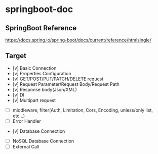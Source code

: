 # springboot-doc
## SpringBoot Reference
https://docs.spring.io/spring-boot/docs/current/reference/htmlsingle/

## Target
 * [v] Basic Connection
 * [v] Properties Configuration
 * [v] GET/POST/PUT/PATCH/DELETE request
 * [v] Request Parameter/Request Body/Request Path
 * [v] Response body(Json/XML)
 * [v] DI
 * [v] Multipart request
 * [ ] middleware, filter(Auth, Limitation, Cors, Encoding, unless/only list, etc...)
 * [ ] Error Handler
 * [v] Database Connection
 * [ ] NoSQL Database Connection
 * [ ] External Call
